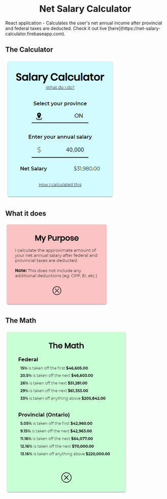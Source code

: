 <h1 align="center">Net Salary Calculator</h1>
React application - Calculates the user's net annual income after provincial and federal taxes are deducted. Check it out live [here](https://net-salary-calculator.firebaseapp.com).

## The Calculator
![main](https://raw.githubusercontent.com/jacobladan/net-salary-calculator/master/screen_shots/main_tile.PNG)

## What it does
![purpose](https://raw.githubusercontent.com/jacobladan/net-salary-calculator/master/screen_shots/purpose.PNG)

## The Math
![math](https://raw.githubusercontent.com/jacobladan/net-salary-calculator/master/screen_shots/the_math.PNG)
